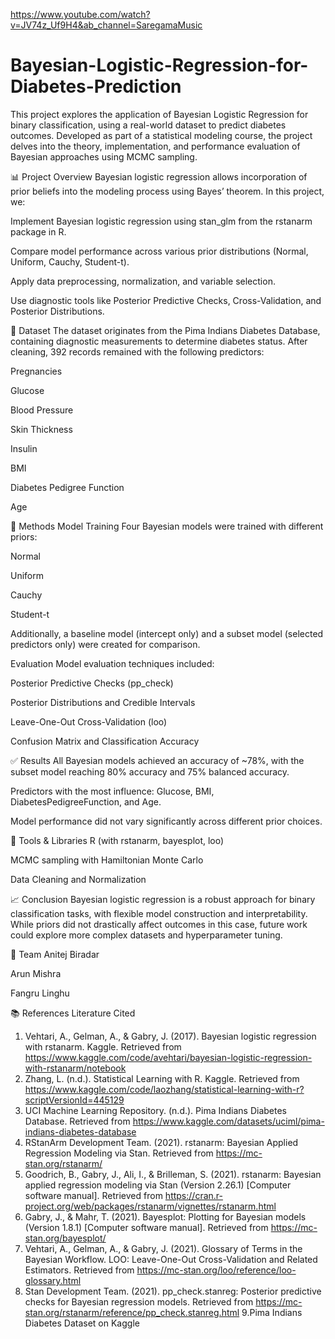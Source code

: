 
https://www.youtube.com/watch?v=JV74z_Uf9H4&ab_channel=SaregamaMusic


# Bayesian-Logistic-Regression-for-Diabetes-Prediction
This project explores the application of Bayesian Logistic Regression for binary classification, using a real-world dataset to predict diabetes outcomes. Developed as part of a statistical modeling course, the project delves into the theory, implementation, and performance evaluation of Bayesian approaches using MCMC sampling.

📊 Project Overview
Bayesian logistic regression allows incorporation of prior beliefs into the modeling process using Bayes’ theorem. In this project, we:

Implement Bayesian logistic regression using stan_glm from the rstanarm package in R.

Compare model performance across various prior distributions (Normal, Uniform, Cauchy, Student-t).

Apply data preprocessing, normalization, and variable selection.

Use diagnostic tools like Posterior Predictive Checks, Cross-Validation, and Posterior Distributions.

📁 Dataset
The dataset originates from the Pima Indians Diabetes Database, containing diagnostic measurements to determine diabetes status. After cleaning, 392 records remained with the following predictors:

Pregnancies

Glucose

Blood Pressure

Skin Thickness

Insulin

BMI

Diabetes Pedigree Function

Age

🧪 Methods
Model Training
Four Bayesian models were trained with different priors:

Normal

Uniform

Cauchy

Student-t

Additionally, a baseline model (intercept only) and a subset model (selected predictors only) were created for comparison.

Evaluation
Model evaluation techniques included:

Posterior Predictive Checks (pp_check)

Posterior Distributions and Credible Intervals

Leave-One-Out Cross-Validation (loo)

Confusion Matrix and Classification Accuracy

✅ Results
All Bayesian models achieved an accuracy of ~78%, with the subset model reaching 80% accuracy and 75% balanced accuracy.

Predictors with the most influence: Glucose, BMI, DiabetesPedigreeFunction, and Age.

Model performance did not vary significantly across different prior choices.

🔧 Tools & Libraries
R (with rstanarm, bayesplot, loo)

MCMC sampling with Hamiltonian Monte Carlo

Data Cleaning and Normalization

📈 Conclusion
Bayesian logistic regression is a robust approach for binary classification tasks, with flexible model construction and interpretability. While priors did not drastically affect outcomes in this case, future work could explore more complex datasets and hyperparameter tuning.

👥 Team
Anitej Biradar

Arun Mishra

Fangru Linghu

📚 References
Literature Cited
1. Vehtari, A., Gelman, A., & Gabry, J. (2017). Bayesian logistic regression with rstanarm. Kaggle. Retrieved from
https://www.kaggle.com/code/avehtari/bayesian-logistic-regression-with-rstanarm/notebook
2. Zhang, L. (n.d.). Statistical Learning with R. Kaggle. Retrieved from
https://www.kaggle.com/code/laozhang/statistical-learning-with-r?scriptVersionId=445129
3. UCI Machine Learning Repository. (n.d.). Pima Indians Diabetes Database. Retrieved from
https://www.kaggle.com/datasets/uciml/pima-indians-diabetes-database
4. RStanArm Development Team. (2021). rstanarm: Bayesian Applied Regression Modeling via Stan. Retrieved from
https://mc-stan.org/rstanarm/
5. Goodrich, B., Gabry, J., Ali, I., & Brilleman, S. (2021). rstanarm: Bayesian applied regression modeling via Stan
(Version 2.26.1) [Computer software manual]. Retrieved from
https://cran.r-project.org/web/packages/rstanarm/vignettes/rstanarm.html
6. Gabry, J., & Mahr, T. (2021). Bayesplot: Plotting for Bayesian models (Version 1.8.1) [Computer software manual].
Retrieved from https://mc-stan.org/bayesplot/
7. Vehtari, A., Gelman, A., & Gabry, J. (2021). Glossary of Terms in the Bayesian Workflow. LOO: Leave-One-Out
Cross-Validation and Related Estimators. Retrieved from https://mc-stan.org/loo/reference/loo-glossary.html
8. Stan Development Team. (2021). pp_check.stanreg: Posterior predictive checks for Bayesian regression models.
Retrieved from https://mc-stan.org/rstanarm/reference/pp_check.stanreg.html
9.Pima Indians Diabetes Dataset on Kaggle

